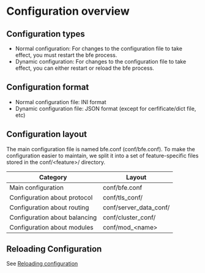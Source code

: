 # Configuration overview

## Configuration types
- Normal configuration: For changes to the configuration file to take effect, you must restart the bfe process.
- Dynamic configuration: For changes to the configuration file to take effect, you can either restart or reload the bfe process.

## Configuration format
- Normal configuration file: INI format
- Dynamic configuration file: JSON format (except for cerfificate/dict file, etc)

## Configuration layout
The main configuration file is named bfe.conf (conf/bfe.conf). To make the configuration easier to maintain, 
we split it into a set of feature-specific files stored in the conf/&#60;feature&#62;/ directory.

| Category     | Layout   |
| ------------ | -------- |
| Main configuration | conf/bfe.conf |
| Configuration about protocol | conf/tls_conf/ | 
| Configuration about routing | conf/server_data_conf/ |
| Configuration about balancing | conf/cluster_conf/ |
| Configuration about modules | conf/mod_&#60;name&#62; |

## Reloading Configuration

See [Reloading configuration](../operation/reload.md)
